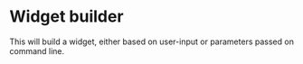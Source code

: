 # Widget builder

This will build a widget, either based on user-input or parameters passed on command line.

